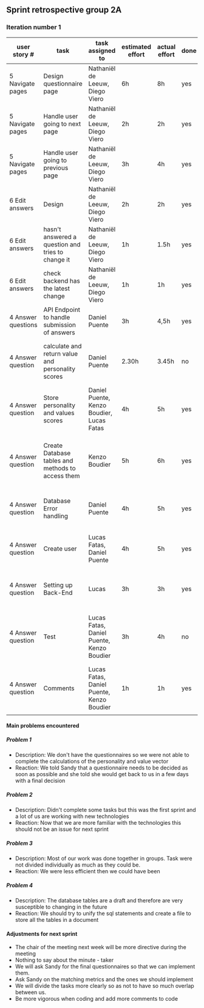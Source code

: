 ## Sprint retrospective group 2A

### Iteration number 1


|  user story # |  task | task assigned to  | estimated effort  | actual effort  | done | note |
|---|---|---|---|---|---|---|
| 5 Navigate pages | Design questionnaire page  | Nathaniël de Leeuw, Diego Viero  | 6h  | 8h  |  yes |   |
| 5 Navigate pages | Handle user going to next page | Nathaniël de Leeuw, Diego Viero  | 2h  | 2h  |  yes |   |
| 5 Navigate pages |  Handle user going to previous page| Nathaniël de Leeuw, Diego Viero  | 3h  | 4h  |  yes |   |
| 6 Edit answers | Design   | Nathaniël de Leeuw, Diego Viero  | 2h  | 2h  | yes  |   |
| 6 Edit answers | hasn't answered a question and tries to change it  | Nathaniël de Leeuw, Diego Viero  | 1h  | 1.5h  | yes  |   |
| 6 Edit answers |  check backend has the latest change   | Nathaniël de Leeuw, Diego Viero  | 1h  | 1h  | yes  |   |
| 4 Answer questions | API Endpoint to handle submission of answers | Daniel Puente | 3h | 4,5h  | yes |  |
| 4 Answer question  | calculate and return value and personality scores  | Daniel Puente | 2.30h  | 3.45h | no | values still not computable, waiting for final list from client  |
| 4 Answer question  | Store personality and values scores | Daniel Puente, Kenzo Boudier, Lucas Fatas | 4h  | 5h  | yes | Created new tables in database and Python code to store them |
| 4 Answer question  | Create Database tables and methods to access them |Kenzo Boudier | 5h  | 6h  | yes | Created the tables in the database and the SQL statement to create/access them  |
| 4 Answer question  | Database Error handling | Daniel Puente | 4h  | 5h  | yes | Created new test tables, and exceptions for it  |
| 4 Answer question  | Create user | Lucas Fatas, Daniel Puente | 4h  | 5h  | yes | Created tables in database and Python code to store users |
| 4 Answer question | Setting up Back-End | Lucas | 3h  | 3h  | yes | This is just the skeleton and is susceptible to modification |
| 4 Answer question | Test | Lucas Fatas, Daniel Puente, Kenzo Boudier | 3h  | 4h  | no | Tests added for controller and service finished, not for personality calculations |
| 4 Answer question | Comments | Lucas Fatas, Daniel Puente, Kenzo Boudier | 1h  | 1h  | yes |  |
|   |   |   |   |   |   |   |

#### Main problems encountered

##### Problem 1
- Description: We don't have the questionnaires so we were not able to complete the calculations of the personality and value vector
- Reaction: We told Sandy that a questionnaire needs to be decided as soon as possible and she told she would get back to us in a few days with a final decision

##### Problem 2
- Description: Didn't complete some tasks but this was the first sprint and a lot of us are working with new technologies
- Reaction: Now that we are more familiar with the technologies this should not be an issue for next sprint

##### Problem 3
- Description: Most of our work was done together in groups. Task were not divided individually as much as they could be. 
- Reaction: We were less efficient then we could have been


##### Problem 4
- Description: The database tables are a draft and therefore are very susceptible to changing in the future 
- Reaction: We should try to unify the sql statements and create a file to store all the tables in a document 


#### Adjustments for next sprint 
- The chair of the meeting next week will be more directive during the meeting
- Nothing to say about the minute - taker
- We will ask Sandy for the final questionnaires so that we can implement them.
- Ask Sandy on the matching metrics and the ones we should implement
- We will divide the tasks more clearly so as not to have so much overlap between us.
- Be more vigorous when coding and add more comments to code

